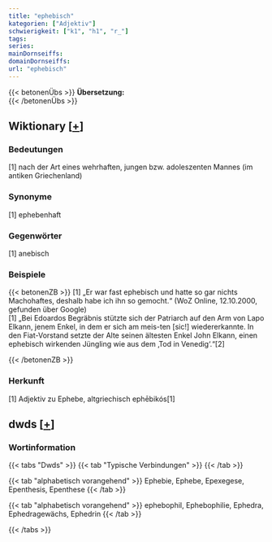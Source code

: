 ```yaml
---
title: "ephebisch"
kategorien: ["Adjektiv"]
schwierigkeit: ["k1", "h1", "r_"]
tags:
series:
mainDornseiffs:
domainDornseiffs:
url: "ephebisch"
---
```


{{< betonenÜbs >}}
**Übersetzung:**  
{{< /betonenÜbs >}}

## Wiktionary [[+](https://de.wiktionary.org/wiki/ephebisch)]

### Bedeutungen
[1] nach der Art eines wehrhaften, jungen bzw. adoleszenten Mannes (im antiken Griechenland)  

### Synonyme
[1] ephebenhaft  

### Gegenwörter
[1] anebisch  

### Beispiele
{{< betonenZB >}}
[1] „Er war fast ephebisch und hatte so gar nichts Machohaftes, deshalb habe ich ihn so gemocht.“ (WoZ Online, 12.10.2000, gefunden über Google)  
[1] „Bei Edoardos Begräbnis stützte sich der Patriarch auf den Arm von Lapo Elkann, jenem Enkel, in dem er sich am meis-ten [sic!] wiedererkannte. In den Fiat-Vorstand setzte der Alte seinen ältesten Enkel John Elkann, einen ephebisch wirkenden Jüngling wie aus dem ‚Tod in Venedig‘.“[2]  

{{< /betonenZB >}}
### Herkunft
[1] Adjektiv zu Ephebe, altgriechisch ephēbikós[1]  



## dwds [[+](https://www.dwds.de/wb/ephebisch)]

### Wortinformation
{{< tabs "Dwds" >}}
{{< tab "Typische Verbindungen" >}}
{{< /tab >}}

{{< tab "alphabetisch vorangehend" >}}
Ephebie, Ephebe, Epexegese, Epenthesis, Epenthese
{{< /tab >}}

{{< tab "alphabetisch vorangehend" >}}
ephebophil, Ephebophilie, Ephedra, Ephedragewächs, Ephedrin
{{< /tab >}}

{{< /tabs >}}

